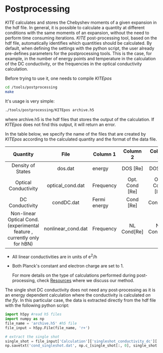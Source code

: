 # Postprocessing

*KITE* calculates and stores the Chebyshev moments of a given expansion in the hdf file. In general, it is  possible to calculate a quantity at different conditions with the same moments of an expansion, without the need to perform time consuming iterations. *KITE* post-processing tool, based on the hdf file, automatically identifies which quantities should be calculated. By default, when defining the settings with the python script, the user already pre-defines parameters for the postprocessing tools. This is the case, for example, in the number of energy points and temperature in the calculation of the DC conductivity, or the frequencies in the optical conductivity calculation.

Before trying to use it, one needs to compile *KITEpos*

```bash
cd /tools/postprocessing
make
```

It's usage is very simple:

```bash
./tools/postprocessing/KITEpos archive.h5
```

where archive.h5 is the hdf files that stores the output of the calculation. If *KITEpos* does not find this output, it will return an error.

In the table below, we specify the name of the files that are created by *KITEpos* according to the calculated quantity and the format of the data file.

|                           Quantity                           |        File        | Column 1     |    Column 2    |    Column 3    |
| :----------------------------------------------------------: | :----------------: | ------------ | :------------: | :------------: |
|                      Density of States                       |      dos.dat       | energy       |    DOS [Re]    |    DOS[Im]     |
|                     Optical Conductivity                     |  optical_cond.dat  | Frequency    | Opt. Cond [Re] | Opt. Cond [Im] |
|                       DC Conductivity                        |     condDC.dat     | Fermi energy |   Cond [Re]    |    Cond[Im]    |
| Non-linear Optical Cond. (experimental feature , currently only  for hBN) | nonlinear_cond.dat | Frequency    |  NL Cond[Re]   |  NL Cond[Im]   |

- All linear conductivities are in units of e<sup>2</sup>/h

- Both Planck's constant and electron charge are set to 1.

  For more details on the type of calculations performed  during post-processing, check [Resources](https://quantum-kite.com/resources/) where we discuss our method.

The single shot DC conductivity does not need any post-processing as it is an energy dependent calculation where the conductivity is calculated *on the fly*. In this particular case, the data is extracted directly from the hdf file with the following python script:

```python
import h5py #read h5 files
import numpy as np
file_name = 'archive.h5' #h5 file
file_input = h5py.File(file_name, 'r+')

# extract the single shot
single_shot = file_input['Calculation']['singleshot_conductivity_dc']['SingleShot']
np.savetxt('cond_singleshot.dat', np.c_[single_shot[:, 0], single_shot[:, 1]])

```
